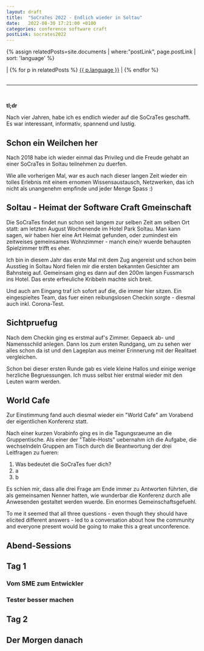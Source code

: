 ```yaml
---
layout: draft
title:  "SoCraTes 2022 - Endlich wieder in Soltau"
date:   2022-08-30 17:21:00 +0100
categories: conference software craft 
postLink: socrates2022
---
```

{% assign relatedPosts=site.documents | where:"postLink", page.postLink | sort: 'language' %}

<div class="language">
|
    {% for p in relatedPosts %}
      <a class="{{ p.language }}" href="{{ site.base-url }}{{ p.url }}">{{ p.language }}</a> |
    {% endfor %}
</div><br/>
<hr>
<br/>

**tl;dr**

Nach vier Jahren, habe ich es endlich wieder auf die SoCraTes geschafft. Es war interessant, informativ, spannend und lustig.

## Schon ein Weilchen her

Nach 2018 habe ich wieder einmal das Privileg und die Freude gehabt an einer SoCraTes in Soltau teilnehmen zu duerfen.

Wie alle vorherigen Mal, war es auch nach dieser langen Zeit wieder ein tolles Erlebnis mit einem ernomen Wissensaustausch, Netzwerken, das ich nicht als unangenehm empfinde und jeder Menge Spass :)

## Soltau - Heimat der Software Craft Gmeinschaft

Die SoCraTes findet nun schon seit langem zur selben Zeit am selben Ort statt: am letzten August Wochenende im Hotel Park Soltau. Man kann sagen, wir haben hier eine Art Heimat gefunden, oder zumindest ein zeitweises gemeinsames Wohnzimmer - manch eine/r wuerde behaupten Spielzimmer trifft es eher.

Ich bin in diesem Jahr das erste Mal mit dem Zug angereist und schon beim Ausstieg in Soltau Nord fielen mir die ersten bekannten Gesichter am Bahnsteig auf. Gemeinsam ging es dann auf den 200m langen Fussmarsch ins Hotel. Das erste erfreuliche Kribbeln machte sich breit.

Und auch am Eingang traf ich sofort auf die, die immer hier sitzen. Ein eingespieltes Team, das fuer einen reibungslosen Checkin sorgte - diesmal auch inkl. Corona-Test.

## Sichtpruefug

Nach dem Checkin ging es erstmal auf's Zimmer. Gepaeck ab- und Namensschild anlegen. Dann los zum ersten Rundgang, um zu sehen wer alles schon da ist und den Lageplan aus meiner Erinnerung mit der Realitaet vergleichen.

Schon bei dieser ersten Runde gab es viele kleine Hallos und einige wenige herzliche Begruessungen. Ich muss selbst hier erstmal wieder mit den Leuten warm werden.

## World Cafe

Zur Einstimmung fand auch diesmal wieder ein "World Cafe" am Vorabend der eigentlichen Konferenz statt.

Nach einer kurzen Vorabinfo ging es in die Tagungsraeume an die Gruppentische. 
Als einer der "Table-Hosts" uebernahm ich die Aufgabe, die wechselndeln Gruppen am Tisch durch die Beantwortung der drei Leitfragen zu fueren:

1. Was bedeutet die SoCraTes fuer dich?
2. a
3. b

Es schien mir, dass alle drei Frage am Ende immer zu Antworten führten, die als gemeinsamen Nenner hatten, wie wunderbar die Konferenz durch alle Anwesenden gestaltet werden wuerde. Ein enormes Gemeinschaftsgefuehl.

To me it seemed that all three questions - even though they should have elicited different answers - led to a conversation about how the community and everyone present would be going to make this a great unconference.

###

## Abend-Sessions

## Tag 1

### Vom SME zum Entwickler

### Tester besser machen

## Tag 2

## Der Morgen danach